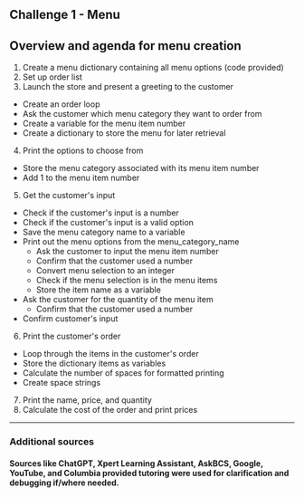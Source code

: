 Challenge 1 - Menu
---------
## Overview and agenda for menu creation
1. Create a menu dictionary containing all menu options (code provided)
2. Set up order list
3. Launch the store and present a greeting to the customer
- Create an order loop
- Ask the customer which menu category they want to order from
- Create a variable for the menu item number
- Create a dictionary to store the menu for later retrieval
4. Print the options to choose from
- Store the menu category associated with its menu item number
- Add 1 to the menu item number
5. Get the customer's input
- Check if the customer's input is a number
- Check if the customer's input is a valid option
- Save the menu category name to a variable
- Print out the menu options from the menu_category_name
  - Ask the customer to input the menu item number
  - Confirm that the customer used a number
  - Convert menu selection to an integer
  - Check if the menu selection is in the menu items
  - Store the item name as a variable
- Ask the customer for the quantity of the menu item
  - Confirm that the customer used a number
- Confirm customer's input
6. Print the customer's order
- Loop through the items in the customer's order
- Store the dictionary items as variables
- Calculate the number of spaces for formatted printing
- Create space strings
7. Print the name, price, and quantity
8. Calculate the cost of the order and print prices
----------
### Additional sources
#### Sources like ChatGPT, Xpert Learning Assistant, AskBCS, Google, YouTube, and Columbia provided tutoring were used for clarification and debugging if/where needed.
